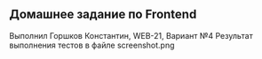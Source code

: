 ## Домашнее задание по Frontend

Выполнил Горшков Константин, WEB-21, Вариант №4
Результат выполнения тестов в файле screenshot.png